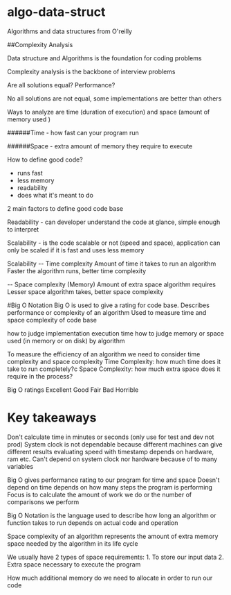 # algo-data-struct
Algorithms and data structures from O'reilly

##Complexity Analysis

Data structure and Algorithms is the foundation for coding problems

Complexity analysis is the backbone of interview problems

Are all solutions equal? Performance?

No all solutions are not equal, some implementations are better than others

Ways to analyze are time (duration of execution) and space (amount of memory used )

######Time - how fast can your program run
 
######Space - extra amount of memory they require to execute

How to define good code?
- runs fast
- less memory
- readability
- does what it's meant to do

2 main factors to define good code base 

Readability - can developer understand the code at glance, simple enough to interpret

Scalability - is the code scalable or not (speed and space), 
application can only be scaled if it is fast and uses less memory

Scalability
-- Time complexity
    Amount of time it takes to run an algorithm
    Faster the algorithm runs, better time complexity
     
-- Space complexity (Memory)
    Amount of extra space algorithm requires
    Lesser space algorithm takes, better space complexity
    
#Big O Notation
Big O is used to give a rating for code base. 
Describes performance or complexity of an algorithm
Used to measure time and space complexity of code base


how to judge implementation execution time
how to judge memory or space used (in memory or on disk) by algorithm

To measure the efficiency of an algorithm we need to consider time complexity and space complexity
Time Complexity: how much time does it take to run completely?c
Space Complexity: how much extra space does it require in the process?

Big O ratings
Excellent 
Good 
Fair
Bad 
Horrible


# Key takeaways
  Don't calculate time in minutes or seconds (only use for test and dev not prod)
  System clock is not dependable because different machines can give different results
  evaluating speed with timestamp depends on hardware, ram etc.
  Can't depend on system clock nor hardware because of to many variables
  
  Big O gives performance rating to our program for time and space
  Doesn't depend on time
  depends on how many steps the program is performing
  Focus is to calculate the amount of work we do or the number of comparisons we perform
  
  Big O Notation is the language used to describe how long an algorithm or function takes to run
  depends on actual code and operation

  Space complexity of an algorithm represents the amount of extra 
  memory space needed by the algorithm in its life cycle

  We usually have 2 types of space requirements:
    1. To store our input data 
    2. Extra space necessary to execute the program

  How much additional memory do we need to allocate in order to
  run our code
   
  





